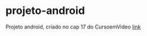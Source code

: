 # projeto-android
Projeto android, criado no cap 17 do CursoemVideo
<a href= "https://joaovittormatos.github.io/projeto-android/index.html"> link <a>

